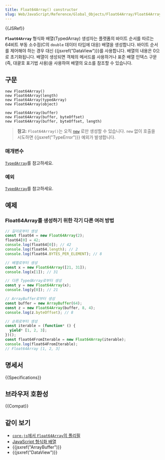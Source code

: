 ```yaml
---
title: Float64Array() constructor
slug: Web/JavaScript/Reference/Global_Objects/Float64Array/Float64Array
---
```


{{JSRef}}

**`Float64Array`** 형식화 배열(TypedArray) 생성자는 플랫폼의 바이트 순서를 따르는 64비트 부동 소수점(C의
`double` 데이터 타입에 대응) 배열을 생성합니다. 바이트 순서를 제어해야 하는 경우 대신 {{jsxref("DataView")}}를
사용합니다. 배열의 내용은 0으로 초기화됩니다. 배열이 생성되면 객체의 메서드를 사용하거나 표준 배열 인덱스 구문
(즉, 대괄호 표기법 사용)을 사용하여 배열의 요소를 참조할 수 있습니다.

## 구문

```js-nolint
new Float64Array()
new Float64Array(length)
new Float64Array(typedArray)
new Float64Array(object)

new Float64Array(buffer)
new Float64Array(buffer, byteOffset)
new Float64Array(buffer, byteOffset, length)
```

> **참고:** `Float64Array()`는 오직 [`new`](/ko/docs/Web/JavaScript/Reference/Operators/new)
> 로만 생성할 수 있습니다. `new` 없이 호출을 시도하면 {{jsxref("TypeError")}} 예외가 발생합니다.

### 매개변수

[`TypedArray`](/ko/docs/Web/JavaScript/Reference/Global_Objects/TypedArray#parameters)를 참고하세요.

### 예외

[`TypedArray`](/ko/docs/Web/JavaScript/Reference/Global_Objects/TypedArray#exceptions)를 참고하세요.

## 예제

### Float64Array를 생성하기 위한 각기 다른 여러 방법

```js
// 길이로부터 생성
const float64 = new Float64Array(2);
float64[0] = 42;
console.log(float64[0]); // 42
console.log(float64.length); // 2
console.log(float64.BYTES_PER_ELEMENT); // 8

// 배열로부터 생성
const x = new Float64Array([21, 31]);
console.log(x[1]); // 31

// 다른 TypedArray로부터 생성
const y = new Float64Array(x);
console.log(y[0]); // 21

// ArrayBuffer로부터 생성
const buffer = new ArrayBuffer(64);
const z = new Float64Array(buffer, 8, 4);
console.log(z.byteOffset); // 8

// 순회로부터 생성
const iterable = (function* () {
  yield* [1, 2, 3];
})();
const float64FromIterable = new Float64Array(iterable);
console.log(float64FromIterable);
// Float64Array [1, 2, 3]
```

## 명세서

{{Specifications}}

## 브라우저 호환성

{{Compat}}

## 같이 보기

- [`core-js`에서 `Float64Array`의 폴리필](https://github.com/zloirock/core-js#ecmascript-typed-arrays)
- [JavaScript 형식화 배열](/ko/docs/Web/JavaScript/Typed_arrays)
- {{jsxref("ArrayBuffer")}}
- {{jsxref("DataView")}}

